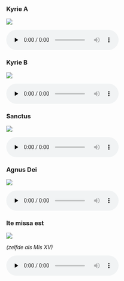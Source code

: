 ### Kyrie A

![](./mass-xvii-kyrie-a.jpg)

<audio src="https://storage.googleapis.com/kyriale/djc_17_kyrie_a_mp3_1.mp3" preload="none" controls="controls"></audio>

### Kyrie B

![](./mass-xvii-kyrie-b.jpg)

<audio src="https://storage.googleapis.com/kyriale/djc_17_kyrie_b_mp3_1.mp3" preload="none" controls="controls"></audio>

### Sanctus

![](./mass-xvii-sanctus.jpg)

<audio src="https://storage.googleapis.com/kyriale/djc_17_sanctus_mp3_1.mp3" preload="none" controls="controls"></audio>

### Agnus Dei

![](./mass-xvii-agnus.jpg)

<audio src="https://storage.googleapis.com/kyriale/djc_17_agnus_mp3_1.mp3" preload="none" controls="controls"></audio>

### Ite missa est

![](./mass-xv-ite.jpg)

*(zelfde als Mis XV)*

<audio src="https://storage.googleapis.com/kyriale/mass-xv-ite.mp3" preload="none" controls="controls"></audio>
